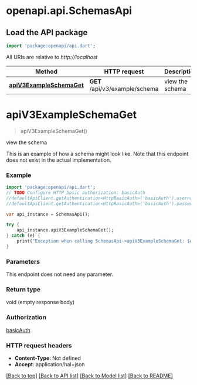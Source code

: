 # openapi.api.SchemasApi

## Load the API package
```dart
import 'package:openapi/api.dart';
```

All URIs are relative to *http://localhost*

Method | HTTP request | Description
------------- | ------------- | -------------
[**apiV3ExampleSchemaGet**](SchemasApi.md#apiV3ExampleSchemaGet) | **GET** /api/v3/example/schema | view the schema


# **apiV3ExampleSchemaGet**
> apiV3ExampleSchemaGet()

view the schema

This is an example of how a schema might look like. Note that this endpoint does not exist in the actual implementation.

### Example 
```dart
import 'package:openapi/api.dart';
// TODO Configure HTTP basic authorization: basicAuth
//defaultApiClient.getAuthentication<HttpBasicAuth>('basicAuth').username = 'YOUR_USERNAME'
//defaultApiClient.getAuthentication<HttpBasicAuth>('basicAuth').password = 'YOUR_PASSWORD';

var api_instance = SchemasApi();

try { 
    api_instance.apiV3ExampleSchemaGet();
} catch (e) {
    print("Exception when calling SchemasApi->apiV3ExampleSchemaGet: $e\n");
}
```

### Parameters
This endpoint does not need any parameter.

### Return type

void (empty response body)

### Authorization

[basicAuth](../README.md#basicAuth)

### HTTP request headers

 - **Content-Type**: Not defined
 - **Accept**: application/hal+json

[[Back to top]](#) [[Back to API list]](../README.md#documentation-for-api-endpoints) [[Back to Model list]](../README.md#documentation-for-models) [[Back to README]](../README.md)

